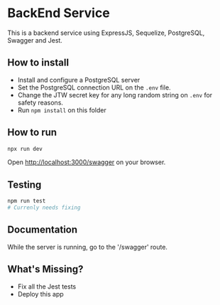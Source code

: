 # BackEnd Service

This is a backend service using ExpressJS, Sequelize, PostgreSQL, Swagger and Jest.

## How to install

- Install and configure a PostgreSQL server
- Set the PostgreSQL connection URL on the `.env` file.
- Change the JTW secret key for any long random string on `.env` for safety reasons.
- Run `npm install` on this folder

## How to run

```bash
npx run dev
```

Open [http://localhost:3000/swagger](http://localhost:3000/swagger) on your browser.

## Testing

```bash
npm run test
# Currenly needs fixing
```

## Documentation

While the server is running, go to the '/swagger' route.

## What's Missing?

- Fix all the Jest tests
- Deploy this app
